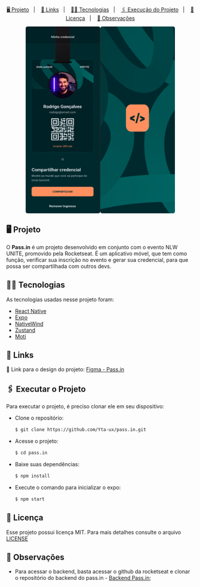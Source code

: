 <p align="center">
    <a href="#-projeto">🖥 Projeto</a>&nbsp;&nbsp;&nbsp;|&nbsp;&nbsp;&nbsp;
    <a href="#-projeto">🔗 Links</a>&nbsp;&nbsp;&nbsp;|&nbsp;&nbsp;&nbsp;
    <a href="#-tecnologias">👨‍💻 Tecnologias</a>&nbsp;&nbsp;&nbsp;|&nbsp;&nbsp;&nbsp;
    <a href="#-executar-o-projeto">🖇 Execução do Projeto</a>&nbsp;&nbsp;&nbsp;|&nbsp;&nbsp;&nbsp;
    <a href="#-licença">📃 Licença</a>&nbsp;&nbsp;&nbsp;|&nbsp;&nbsp;&nbsp;
    <a href="#-observações">📌 Observações</a>
</p>
<div style="display: flex; flex-direction: row; justify-content: center; align-items: center; flex-wrap: wrap"  align="center">
    <img width="200" height="500" style="border-radius: 5px" alt="Página principal do pass.in" src=".github/home.png"/>
    <img width="200" height="500" style="border-radius: 5px" alt="Tela de splash" src=".github/splash.png"/>
</div>


## 🖥 Projeto
O **Pass.in** é um projeto desenvolvido em conjunto com o evento NLW UNITE, promovido pela Rocketseat. É um aplicativo móvel, que tem como função, verificar sua inscrição no evento e gerar sua credencial, para que possa ser compartilhada com outros devs.

## 👨‍💻 Tecnologias
As tecnologias usadas nesse projeto foram:
- [React Native](https://reactnative.dev/)
- [Expo](https://expo.dev/)
- [NativeWind](https://www.nativewind.dev/)
- [Zustand](https://docs.pmnd.rs/zustand/getting-started/introduction)
- [Moti](https://moti.fyi/)


## 🔗 Links
🎨 Link para o design do projeto: [Figma - Pass.in](https://www.figma.com/file/KfXBPGh4x0mykabMDCHi9e/pass.in-(Community)?type=design&node-id=7-2&mode=design&t=LT6rlenOXzRB4AgI-0)


## 🖇 Executar o Projeto
Para executar o projeto, é preciso clonar ele em seu dispositivo:

- Clone o repositório:
    ```bash
    $ git clone https://github.com/Yta-ux/pass.in.git
    ```
- Acesse o projeto:
    ```bash
    $ cd pass.in
    ```
- Baixe suas dependências:
    ```bash
    $ npm install
    ```
- Execute o comando para inicializar o expo:
    ```bash
    $ npm start
    ```
 
##  📃 Licença
Esse projeto possui licença MIT. Para mais detalhes consulte o arquivo [LICENSE](LICENSE.md)


## 📌 Observações
- Para acessar o backend, basta acessar o github da rocketseat e clonar o repositório do backend do pass.in - [Backend Pass.in]("https://github.com/rocketseat-education/nlw-unite-nodejs");
